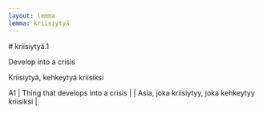 ```yaml
---
layout: lemma
lemma: kriisiytyä
---
```


<div class="sense">
# <span class="sensename">kriisiytyä.1</span>

<span class="description">Develop into a crisis</span>

<span class="description">Kriisiytyä, kehkeytyä kriisiksi</span>

A1 | Thing that develops into a crisis |   | Asia, joka kriisiytyy, joka kehkeytyy kriisiksi |  

</div>


